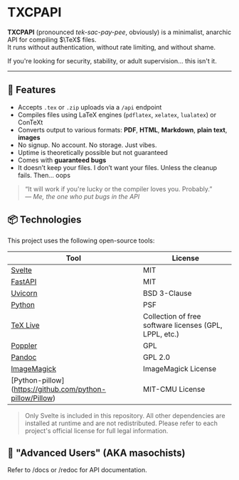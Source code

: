 # TXCPAPI

**TXCPAPI** (pronounced *tek-sac-pay-pee*, obviously) is a minimalist, anarchic API for compiling $\TeX$ files.  
It runs without authentication, without rate limiting, and without shame.  

If you're looking for security, stability, or adult supervision... this isn't it.

---

## 🚀 Features

- Accepts `.tex` or `.zip` uploads via a `/api` endpoint
- Compiles files using LaTeX engines (`pdflatex`, `xelatex`, `lualatex`) or ConTeXt
- Converts output to various formats: **PDF**, **HTML**, **Markdown**, **plain text**, **images**
- No signup. No account. No storage. Just vibes.
- Uptime is theoretically possible but not guaranteed
- Comes with **guaranteed bugs**
- It doesn’t keep your files. I don’t want your files. Unless the cleanup fails. Then... oops

> “It will work if you're lucky or the compiler loves you. Probably.”  
> — *Me, the one who put bugs in the API*

## 📦 Technologies

This project uses the following open-source tools:

| Tool | License |
|------|---------|
| [Svelte](https://github.com/sveltejs/svelte) | MIT |
| [FastAPI](https://github.com/tiangolo/fastapi) | MIT |
| [Uvicorn](https://github.com/encode/uvicorn) | BSD 3-Clause |
| [Python](https://docs.python.org/3/license.html) | PSF |
| [TeX Live](https://www.tug.org/texlive/copying.html) | Collection of free software licenses (GPL, LPPL, etc.) |
| [Poppler](https://poppler.freedesktop.org/) | GPL |
| [Pandoc](https://github.com/jgm/pandoc/blob/main/COPYING) | GPL 2.0 |
| [ImageMagick](https://github.com/ImageMagick/ImageMagick/blob/main/LICENSE) | ImageMagick License |
| [Python-pillow] (https://github.com/python-pillow/Pillow) | MIT-CMU License |

> Only Svelte is included in this repository. All other dependencies are installed at runtime and are not redistributed. Please refer to each project's official license for full legal information.

## 🫠 "Advanced Users" (AKA masochists)

Refer to /docs or /redoc for API documentation.